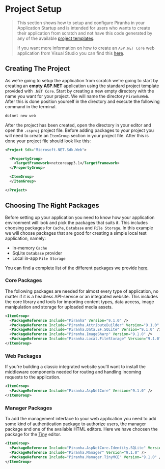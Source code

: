 # Project Setup

> This section shows how to setup and configure Piranha in your Application Startup and is intended for users who wants to create their application from scratch and not have this code generated by any of the available [project templates](project-templates).
>
> If you want more information on how to create an `ASP.NET Core` web application from Visual Studio you can find this [here](https://docs.microsoft.com/en-us/visualstudio/ide/quickstart-aspnet-core?view=vs-2019&WT.mc_id=DOP-MVP-5003834).

## Creating The Project

As we're going to setup the application from scratch we're going to start by creating an **empty ASP.NET** application using the standard project template provided with `.NET Core`. Start by creating a new empty directory with the name you want for your project. We will name the directory `PiranhaWeb`. After this is done position yourself in the directory and execute the following command in the terminal.

~~~ bash
dotnet new web
~~~

After the project has been created, open the directory in your editor and open the `.csproj` project file. Before adding packages to your project you will need to create an `ItemGroup` section in your project file. After this is done your project file should look like this:

~~~ xml
<Project Sdk="Microsoft.NET.Sdk.Web">

  <PropertyGroup>
    <TargetFramework>netcoreapp3.1</TargetFramework>
  </PropertyGroup>

  <ItemGroup>
  </ItemGroup>

</Project>
~~~

## Choosing The Right Packages

Before setting up your application you need to know how your application environment will look and pick the packages that suits it. This includes choosing packages for `Cache`, `Database` and `File Storage`. In this example we will choose packages that are good for creating a simple local test application, namely:

* In-memory `Cache`
* SqLite `Database` provider
* Local in-app `File Storage`

You can find a complete list of the different packages we provide [here](packages).

### Core Packages

The following packages are needed for almost every type of application, no matter if it is a headless API-service or an integrated website. This includes the core library and tools for importing content types, data access, image manipulation and storage for uploaded media assets.

~~~ xml
<ItemGroup>
  <PackageReference Include="Piranha" Version="9.1.0" />
  <PackageReference Include="Piranha.AttributeBuilder" Version="9.1.0" />
  <PackageReference Include="Piranha.Data.EF.SQLite" Version="9.1.0" />
  <PackageReference Include="Piranha.ImageSharp" Version="9.1.0" />
  <PackageReference Include="Piranha.Local.FileStorage" Version="9.1.0" />
</ItemGroup>
~~~

### Web Packages

If you're building a classic integrated website you'll want to install the middleware components needed for routing and handling incoming requests to the application.

~~~ xml
<ItemGroup>
  <PackageReference Include="Piranha.AspNetCore" Version="9.1.0" />
</ItemGroup>
~~~

### Manager Packages

To add the management interface to your web application you need to add some kind of authentication package to authorize users, the manager package and one of the available HTML editors. Here we have choosen the package for the [Tiny](https://www.tiny.cloud) editor.

~~~ xml
<ItemGroup>
  <PackageReference Include="Piranha.AspNetCore.Identity.SQLite" Version="9.1.0" />
  <PackageReference Include="Piranha.Manager" Version="9.1.0" />
  <PackageReference Include="Piranha.Manager.TinyMCE" Version="9.1.0" />
</ItemGroup>
~~~

